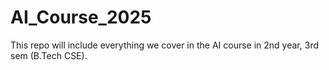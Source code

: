 # AI_Course_2025
This repo will include everything we cover in the AI course in 2nd year, 3rd sem (B.Tech CSE).
